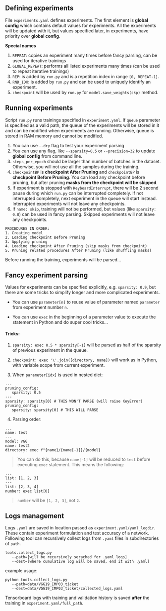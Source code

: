 ## Defining experiments

File `experiments.yaml` defines experiments. The first element is **global config** which contains default values for experiments. All the experiments will be updated with it, but values specified later, in experiments, have priority over **global config**.

**Special names**

1. `REPEAT`: copies an experiment many times before fancy parsing, can be used for iterative trainings
2. `GLOBAL_REPEAT`: performs all listed experiments many times (can be used to repeat iterative trainings)
3. `REP`: is added by `run.py` and is a repetition index in range `[0, REPEAT-1]`.
4. `RND_IDX`: is added by `run.py` and can be used to uniquely identify an experiment.
5. `checkpoint` will be used by `run.py` for `model.save_weights(ckp)` method.

## Running experiments

Script `run.py` runs trainings specified in `experiment.yaml`. If `queue` parameter is specified as a valid path, the queue of the experiments will be stored in it and can be modified when experiments are running. Otherwise, queue is stored in RAM memory and cannot be modified.

1. You can use `--dry` flag to test your experiment parsing
2. You can use any flag, like `--sparsity=0.5` or `--precision=32` to update **global config** from command line.
3. `steps_per_epoch` should be larger than number of batches in the dataset. Otherwise, you will not use all the samples during the training.
4. `checkpointBP` is **checkpoint After Pruning** and `checkpointBP` is **checkpoint Before Pruning**. You can load any checkpoint before pruning, but after pruning **masks from the checkpoint will be skipped**.
5. If experiment is stopped with `KeyboardInterrupt`, there will be 2 second pause during which `run.py` can be interrupted completely. If not interrupted completely, next experiment in the queue will start instead. Interrupted experiments will not leave any checkpoints.
6. If `name: skip`, training will not be performed, but values (like `sparsity: 0.0`) can be used in fancy parsing. Skipped experiments will not leave any checkpoints.

```
PROCEDURES IN ORDER:
1. Creating model
2. Loading checkpoint Before Pruning
3. Applying pruning
4. Loading checkpoint After Pruning (skip masks from checkpoint)
5. Pruning related procedures After Pruning (like shuffling masks)
```

Before running the training, experiments will be parsed...

## Fancy experiment parsing

Values for experiments can be specified explicitly, e.g. `sparsity: 0.9`, but there are some tricks to simplify longer and more complicated experiments.

* You can use `parameter[n]` to reuse value of parameter named `parameter` from experiment number `n`.

* You can use `exec` in the beginning of a parameter value to execute the statement in Python and do super cool tricks...

#### Tricks:

1. `sparsity: exec 0.5 * sparsity[-1]` will be parsed as half of the sparsity of previous experiment in the queue.

2. `checkpoint: exec '\'.join([directory, name])` will work as in Python, with variable scope from current experiment.

3. When `parameter[idx]` is used in nested dict:

```
...
pruning_config:
   sparsity: 0.5
---
sparsity: sparsity[0] # THIS WON'T PARSE (will raise KeyError)
pruning_config:
   sparsity: sparsity[0] # THIS WILL PARSE
```

4. Parsing order:

```
...
name: test
---
model: VGG
name: test2
directory: exec f"{name}/{name[-1]}/{model}
```

> You can do this, because `name[-1]` will be reduced to `test` before executing `exec` statement. This means the following:

```
...
list: [1, 2, 3]
---
list: [2, 3, 4]
number: exec list[0]
```

> `number` will be `[1, 2, 3]`, not `2`.

## Logs management

Logs `.yaml` are saved in location passed as `experiment.yaml/yaml_logdir`. These contain experiment formulation and test accuracy of a network. Following tool can recursively collect logs from `.yaml` files in subdirectories of `path`.

```
tools.collect_logs.py 
   --path=[will be recursively serached for .yaml logs] 
   --dest=[where cumulative log will be saved, end it with .yaml]
```

example usage:

```
python tools.collect_logs.py 
   --path=data/VGG19_IMP03_ticket 
   --dest=data/VGG19_IMP03_ticket/collected_logs.yaml
```

Tensorboard logs with training and validation history is saved **after** the training in `experiment.yaml/full_path`. 
